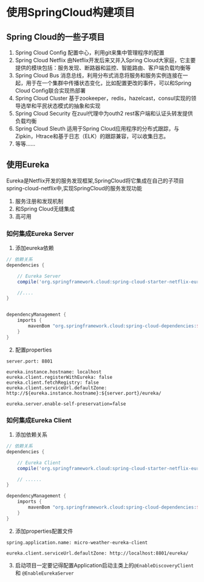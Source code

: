 # 使用SpringCloud构建项目

## Spring Cloud的一些子项目

1. Spring Cloud Config 配置中心，利用git来集中管理程序的配置
2. Spring Cloud Netflix 由Netflix开发后来又并入Spring Cloud大家庭，它主要提供的模块包括：服务发现、断路器和监控、智能路由、客户端负载均衡等
3. Spring Cloud Bus 消息总线，利用分布式消息将服务和服务实例连接在一起，用于在一个集群中传播状态变化，比如配置更改的事件，可以和Spring Cloud Config联合实现热部署
4. Spring Cloud Cluster 基于zookeeper，redis，hazelcast，consul实现的领导选举和平民状态模式的抽象和实现
5. Spring Cloud Security 在zuul代理中为outh2 rest客户端和认证头转发提供负载均衡
6. Spring Cloud Sleuth 适用于Spring Cloud应用程序的分布式跟踪，与Zipkin，Htrace和基于日志（ELK）的跟踪兼容，可以收集日志。
7. 等等......

## 使用Eureka
Eureka是Netflix开发的服务发现框架,SpringCloud将它集成在自己的子项目spring-cloud-netflix中,实现SpringCloud的服务发现功能

1. 服务注册和发现机制
2. 和Spring Cloud无缝集成
3. 高可用

### 如何集成Eureka Server
1. 添加eureka依赖
```gradle
// 依赖关系
dependencies {

	// Eureka Server
	compile('org.springframework.cloud:spring-cloud-starter-netflix-eureka-server')

    //....
}


dependencyManagement {
	imports {
		mavenBom "org.springframework.cloud:spring-cloud-dependencies:${springCloudVersion}"
	}
}
```
2. 配置properties
```properties
server.port: 8801

eureka.instance.hostname: localhost
eureka.client.registerWithEureka: false
eureka.client.fetchRegistry: false
eureka.client.serviceUrl.defaultZone: http://${eureka.instance.hostname}:${server.port}/eureka/

eureka.server.enable-self-preservation=false
```

### 如何集成Eureka Client
1. 添加依赖关系
```gradle
// 依赖关系
dependencies {

	// Eureka Client
	compile('org.springframework.cloud:spring-cloud-starter-netflix-eureka-client')

    // ......
}

dependencyManagement {
	imports {
		mavenBom "org.springframework.cloud:spring-cloud-dependencies:${springCloudVersion}"
	}
}
```
2. 添加properties配置文件
```properties
spring.application.name: micro-weather-eureka-client

eureka.client.serviceUrl.defaultZone: http://localhost:8801/eureka/
```
3. 启动项目一定要记得配置Application启动主类上的`@EnableDiscoveryClient`和 `@EnableEurekaServer`